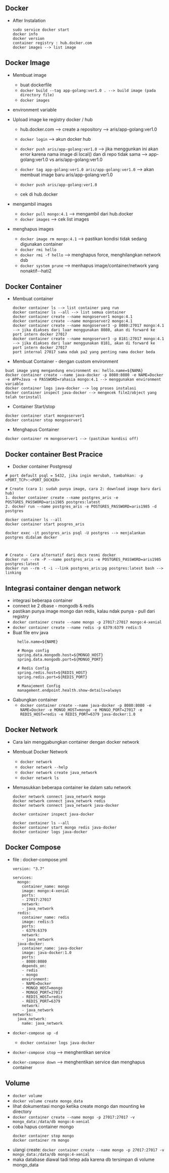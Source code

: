 ## Docker 

- After Instalation
  ```
  sudo service docker start
  docker info
  docker version
  container registry : hub.docker.com
  docker images --> list image
  ```


## Docker Image
- Membuat image
  - buat dockerfile
  - `docker build --tag app-golang:ver1.0 . --> build image (pada directory file)`
  - `docker images`

- environment variable

- Upload image ke registry docker / hub
  - hub.docker.com --> create a repository --> aris/app-golang:ver1.0
  - `docker login` --> akun docker hub
  - `docker push aris/app-golang:ver1.0` --> jika menggunkan ini akan error karena nama image di local() dan di repo tidak sama --> app-golang:ver1.0 vs aris/app-golang:ver1.0

  - `docker tag app-golang:ver1.0 aris/app-golang:ver1.0` --> akan membuat image baru aris/app-golang:ver1.0
  - `docker push aris/app-golang:ver1.0`
  - cek di hub.docker

- mengambil images
  - `docker pull mongo:4.1` --> mengambil dari hub.docker
  - `docker images` --> cek list images
- menghapus images
  - `docker image rm mongo:4.1` --> pastikan kondisi tidak sedang digunakan container
  - `docker rmi hello`
  - `docker rmi -f hello` --> menghapus force, menghilangkan network dsb
  - `docker system prune` --> menhapus image/container/network yang nonaktif--hati2
## Docker Container
- Membuat container
  ```
  docker container ls --> list container yang run
  docker container ls --all --> list semua container
  docker container create --name mongoserver1 mongo:4.1
  docker container create --name mongoserver2 mongo:4.1
  docker container create --name mongoserver3 -p 8080:27017 mongo:4.1 --> jika diakses dari luar menggunakan 8080, akan di forward ke port intern docker 27017
  docker container create --name mongoserver3 -p 8181:27017 mongo:4.1 --> jika diakses dari luar menggunakan 8181, akan di forward ke port intern docker 27017
  port internal 27017 sama ndak pa2 yang penting nama docker beda
  ```
- Membuat Container - dengan custom environment
```
buat image yang mengandung environment ex: hello.name=${NAMA}
docker container create --name java-docker -p 8080:8080 -e NAME=Docker -e APP=Java -e PASSWORD=rahasia mongo:4.1 --> menggunakan environment variable
docker container logs java-docker --> log proses instalasi
docker container inspect java-docker --> mengecek file2/object yang telah terinstall
```
- Container Start/stop
```
docker container start mongoserver1
docker container stop mongoserver1
```
- Menghapus Container
```
docker container rm mongoserver1 --> (pastikan kondisi off)
```

## Docker container  Best Pracice
- Docker container Postgresql
```
# port default psql = 5432, jika ingin merubah, tambahkan: -p <PORT_TCP>:<PORT_DOCKER>

# Create (cara 1: sudah punya image, cara 2: download image baru dari hub)
1. docker container create --name postgres_aris -e POSTGRES_PASSWORD=aris1985 postgres:latest
2. docker run --name postgres_aris -e POSTGRES_PASSWORD=aris1985 -d postgres

docker container ls --all
docker container start posgres_aris

docker exec -it postgres_aris psql -U postgres --> menjalankan postgres didalam docker



# Create - Cara alternatif dari docs resmi docker
docker run --rm -P --name postgres_aris -e POSTGRES_PASSWORD=aris1985 postgres:latest
docker run --rm -t -i --link postgres_aris:pg postgres:latest bash --> linking

```

## Integrasi container dengan network
- integrasi beberapa container
 - connect ke 2 dbase - mongodb & redis
 - pastikan punya image mongo dan redis, kalau ndak punya - pull dari registry
 - `docker container create --name mongo -p 27017:27017 mongo:4-xenial`
 - `docker container create --name redis -p 6379:6379 redis:5`
 - Buat file env java
    ```
      hello.name=${NAME}

      # Mongo config
      spring.data.mongodb.host=${MONGO_HOST}
      spring.data.mongodb.port=${MONGO_PORT}

      # Redis Config
      spring.redis.host=${REDIS_HOST}
      spring.redis.port=${REDIS_PORT}

      # Manajement Config
      management.endpoint.health.show-details=always

    ```
- Gabungkan container
  - `docker container create --name java-docker -p 8080:8080 -e NAME=Docker -e MONGO_HOST=mongo -e MONGO_PORT=27017 -e REDIS_HOST=redis -e REDIS_PORT=6379 java-docker:1.0`

## Docker Network
- Cara lain menggabungkan container dengan docker network
- Membuat Docker Network
  - `docker network`
  - `docker network --help`
  - `docker network create java_network`
  - `docker network ls`

- Memasukkan beberapa container ke dalam satu network
  ```
  docker network connect java_network mongo
  docker network connect java_network redis
  docker network connect java_network java-docker

  docker container inspect java-docker

  docker container ls --all
  docker container start mongo redis java-docker
  docker container logs java-docker
  ```

## Docker Compose

- file : docker-compose.yml

  ```
  version: "3.7"

  services:
    mongo:
      container_name: mongo
      image: mongo:4-xenial
      ports:
      - 27017:27017
      network:
      - java_network
    redis:
      container_name: redis
      image: redis:5
      ports:
      - 6379:6379
      network:
      - java_network
    java-docker:
      container_name: java-docker
      image: java-docker:1.0
      ports:
      - 8080:8080
      depends_on:
      - redis
      - mongo
      environment:
      - NAME=Docker
      - MONGO_HOST=mongo
      - MONGO_PORT=27017
      - REDIS_HOST=redis
      - REDIS_PORT=6379
      network:
      - java_network
  networks: 
    java_network:
      name: java_network

  ```

- `docker-compose up -d`
	- `docker container logs java-docker`
- `docker-compose stop` --> menghentikan service 
- `docker-compose down` --> menghentikan service dan menghapus container

## Volume
- `docker volume`
- `docker volume create mongo_data`
- lihat dokumentasi mongo ketika create mongo dan mounting ke directory
- `docker container create --name mongo -p 27017:27017 -v mongo_data:/data/db mongo:4-xenial`
- coba hapus container mongo
  ```
  docker container stop mongo
  docker container rm mongo
  ```
- ulangi create: `docker container create --name mongo -p 27017:27017 -v mongo_data:/data/db mongo:4-xenial`
- maka database diawal tadi tetep ada karena db tersimpan di volume mongo_data
